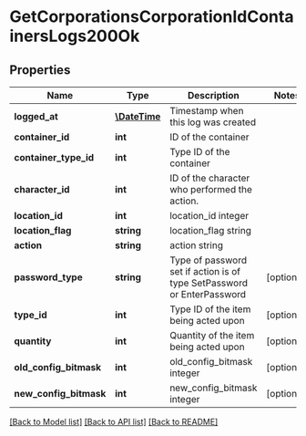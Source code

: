 # GetCorporationsCorporationIdContainersLogs200Ok

## Properties
Name | Type | Description | Notes
------------ | ------------- | ------------- | -------------
**logged_at** | [**\DateTime**](\DateTime.md) | Timestamp when this log was created | 
**container_id** | **int** | ID of the container | 
**container_type_id** | **int** | Type ID of the container | 
**character_id** | **int** | ID of the character who performed the action. | 
**location_id** | **int** | location_id integer | 
**location_flag** | **string** | location_flag string | 
**action** | **string** | action string | 
**password_type** | **string** | Type of password set if action is of type SetPassword or EnterPassword | [optional] 
**type_id** | **int** | Type ID of the item being acted upon | [optional] 
**quantity** | **int** | Quantity of the item being acted upon | [optional] 
**old_config_bitmask** | **int** | old_config_bitmask integer | [optional] 
**new_config_bitmask** | **int** | new_config_bitmask integer | [optional] 

[[Back to Model list]](../README.md#documentation-for-models) [[Back to API list]](../README.md#documentation-for-api-endpoints) [[Back to README]](../README.md)


